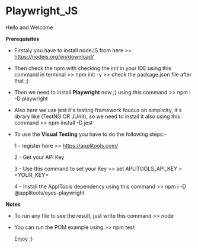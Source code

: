 # Playwright_JS

Hello and Welcome 

**Prerequisites**
- Firstaly you have to install nodeJS from here >> https://nodejs.org/en/download/
- Then check the npm with checking the init in your IDE using this command in terminal >> npm init -y >> check the package.json file after that ;)
- Then we need to install **Playwright** now ;) 
     using this command >> npm i -D playwright
- Also here we use jest it's testing framework foucus on simplicity, it's library like (TestNG OR JUnit), so we need to install it also using this command >> npm install -D jest
- To use the **Visual Testing** you have to do the following steps:-

   1 - register here >> https://applitools.com/
   
   2 - Get your API Key 
   
   3 - Use this command to set your Key >> set APLITOOLS_API_KEY = <YOUR_KEY>
   
   4 - Install the ApplTools dependency using this command >> npm i -D @applitools/eyes-playwright
   
   
**Notes**
- To run any file to see the result, just write this command >> node <fileName>
- You can run the POM example using >> npm test
  
  
  Enjoy ;) 
